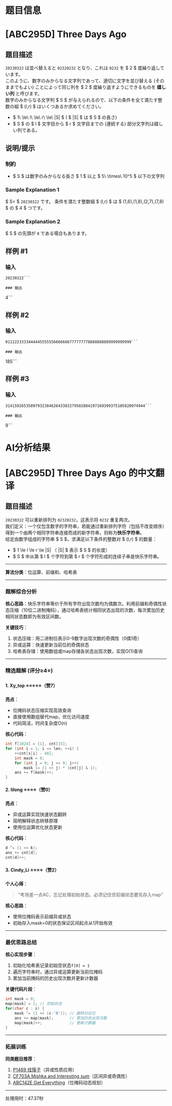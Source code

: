 # 题目信息

# [ABC295D] Three Days Ago

## 题目描述

[problemUrl]: https://atcoder.jp/contests/abc295/tasks/abc295_d

`20230322` は並べ替えると `02320232` となり、これは `0232` を $ 2 $ 度繰り返しています。  
 このように、数字のみからなる文字列であって、適切に文字を並び替える (そのままでもよい) ことによって同じ列を $ 2 $ 度繰り返すようにできるものを **嬉しい列** と呼びます。  
 数字のみからなる文字列 $ S $ が与えられるので、以下の条件を全て満たす整数の組 $ (l,r) $ はいくつあるか求めてください。

- $ 1\ \le\ l\ \le\ r\ \le\ |S| $ ( $ |S| $ は $ S $ の長さ)
- $ S $ の $ l $ 文字目から $ r $ 文字目までの (連続する) 部分文字列は嬉しい列である。

## 说明/提示

### 制約

- $ S $ は数字のみからなる長さ $ 1 $ 以上 $ 5\ \times\ 10^5 $ 以下の文字列
 
### Sample Explanation 1

$ S= $ `20230322` です。 条件を満たす整数組 $ (l,r) $ は $ (1,6),(1,8),(2,7),(7,8) $ の $ 4 $ つです。

### Sample Explanation 2

$ S $ の先頭が `0` である場合もあります。

## 样例 #1

### 输入

```
20230322```

### 输出

```
4```

## 样例 #2

### 输入

```
0112223333444445555556666666777777778888888889999999999```

### 输出

```
185```

## 样例 #3

### 输入

```
3141592653589793238462643383279502884197169399375105820974944```

### 输出

```
9```

# AI分析结果



# [ABC295D] Three Days Ago 的中文翻译

## 题目描述

`20230322` 可以重新排列为 `02320232`，这表示将 `0232` 重复两次。  
我们定义：一个仅包含数字的字符串，若能通过重新排列字符（包括不改变顺序）得到一个由两个相同字符串连接而成的新字符串，则称为**快乐字符串**。  
给定由数字组成的字符串 $ S $，求满足以下条件的整数对 $ (l,r) $ 的数量：

- $ 1 \le l \le r \le |S| $（$ |S| $ 表示 $ S $ 的长度）
- $ S $ 中从第 $ l $ 个字符到第 $ r $ 个字符形成的连续子串是快乐字符串。

---

**算法分类**：位运算、前缀和、哈希表

---

### 题解综合分析

**核心思路**：快乐字符串等价于所有字符出现次数均为偶数次。利用前缀和奇偶性状态压缩（10位二进制掩码），通过哈希表统计相同状态出现的次数，每次累加历史相同状态数即为有效区间数。

**关键技巧**：
1. 状态压缩：用二进制位表示0-9数字出现次数的奇偶性（0偶1奇）
2. 异或运算：快速更新当前位的奇偶状态
3. 哈希表存储：使用数组或map存储各状态出现次数，实现O(1)查询

---

### 精选题解 (评分≥4⭐️)

#### 1. Xy_top ⭐️⭐️⭐️⭐️⭐️（赞7）
**亮点**：
- 位掩码状态压缩实现高效查询
- 直接使用数组替代map，优化访问速度
- 代码简洁，时间复杂度O(n)

**核心代码**：
```cpp
int f[1024] = {1}, cnt[15];
for (int i = 1; i <= len; ++i) {
    ++cnt[s[i] - 48];
    int mask = 0;
    for (int j = 0; j <= 9; j++) 
        mask |= (1 << j) * (cnt[j] & 1);
    ans += f[mask]++;
}
```

#### 2. lilong ⭐️⭐️⭐️⭐️（赞0）
**亮点**：
- 异或运算实现快速状态翻转
- 简明解释状态转移原理
- 使用位运算优化状态更新

**核心代码**：
```cpp
d ^= (1 << k);
ans += cnt[d];
cnt[d]++;
```

#### 3. Cindy_Li ⭐️⭐️⭐️⭐️（赞2）
**个人心得**：
> "考场差一点AC，忘记处理初始状态。必须记住空前缀状态要先存入map"

**核心思路**：
- 使用位掩码表示前缀异或状态
- 初始存入mask=0的状态保证区间起点从1开始有效

---

### 最优思路总结
**核心实现步骤**：
1. 初始化哈希表记录初始空状态`f[0] = 1`
2. 遍历字符串时，通过异或运算更新当前位掩码
3. 累加当前掩码的历史出现次数并更新计数器

**关键代码片段**：
```cpp
int mask = 0;
map[mask] = 1; // 初始状态
for(char c : s) {
    mask ^= (1 << (c-'0')); // 翻转对应位
    ans += map[mask];       // 累加历史出现次数
    map[mask]++;            // 更新计数器
}
```

---

### 拓展训练
**同类题目推荐**：
1. [P1469 找筷子](https://www.luogu.com.cn/problem/P1469)（异或性质应用）
2. [CF703A Mishka and Interesting sum](https://codeforces.com/problemset/problem/703/A)（区间异或奇偶性）
3. [ABC142E Get Everything](https://atcoder.jp/contests/abc142/tasks/abc142_e)（位掩码动态规划）

---
处理用时：47.37秒
